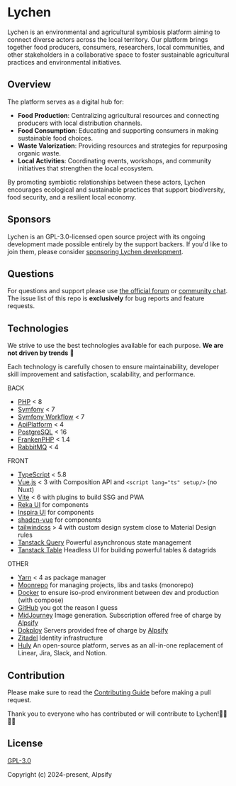 # Lychen

Lychen is an environmental and agricultural symbiosis platform aiming to connect diverse actors across the local territory. Our platform brings together food producers, consumers, researchers, local communities, and other stakeholders in a collaborative space to foster sustainable agricultural practices and environmental initiatives.

## Overview

The platform serves as a digital hub for:

- **Food Production**: Centralizing agricultural resources and connecting producers with local distribution channels.
- **Food Consumption**: Educating and supporting consumers in making sustainable food choices.
- **Waste Valorization**: Providing resources and strategies for repurposing organic waste.
- **Local Activities**: Coordinating events, workshops, and community initiatives that strengthen the local ecosystem.

By promoting symbiotic relationships between these actors, Lychen encourages ecological and sustainable practices that support biodiversity, food security, and a resilient local economy.

## Sponsors

Lychen is an GPL-3.0-licensed open source project with its ongoing development made possible entirely by the support backers. If you'd like to join them, please consider [sponsoring Lychen development](https://github.com/sponsors/nathan-de-pachtere).

## Questions

For questions and support please use [the official forum](https://github.com/alpsify/lychen/discussions) or [community chat](https://discord.gg/FSMbXt5gr4). The issue list of this repo is **exclusively** for bug reports and feature requests.

## Technologies

We strive to use the best technologies available for each purpose. **We are not driven by trends** 🦄

Each technology is carefully chosen to ensure maintainability, developer skill improvement and satisfaction, scalability, and performance.

BACK

- [PHP](https://www.php.net/) < 8
- [Symfony](https://symfony.com/) < 7
- [Symfony Workflow](https://symfony.com/doc/current/components/workflow.html) < 7
- [ApiPlatform](https://api-platform.com/) < 4
- [PostgreSQL](https://www.postgresql.org/) < 16
- [FrankenPHP](https://www.postgresql.org/) < 1.4
- [RabbitMQ](https://www.rabbitmq.com/) < 4

FRONT

- [TypeScript](https://www.typescriptlang.org/) < 5.8
- [Vue.js](https://vuejs.org/) < 3 with Composition API and `<script lang="ts" setup/>` (no Nuxt)
- [Vite](https://vite.dev/) < 6 with plugins to build SSG and PWA
- [Reka UI](https://reka-ui.com/) for components
- [Inspira UI](https://inspira-ui.com/) for components
- [shadcn-vue](https://www.shadcn-vue.com/) for components
- [tailwindcss](https://tailwindcss.com/) > 4 with custom design system close to Material Design rules
- [Tanstack Query](https://tanstack.com/query/latest) Powerful asynchronous state management
- [Tanstack Table](https://tanstack.com/table/latest) Headless UI for building powerful tables & datagrids

OTHER

- [Yarn](https://yarnpkg.com/) < 4 as package manager
- [Moonrepo](https://moonrepo.dev/) for managing projects, libs and tasks (monorepo)
- [Docker](https://www.docker.com/) to ensure iso-prod environment between dev and production (with compose)
- [GitHub](https://github.com/) you got the reason I guess
- [MidJourney](https://www.midjourney.com/) Image generation. Subscription offered free of charge by [Alpsify](https://alpsify.com/)
- [Dokploy](https://dokploy.com/) Servers provided free of charge by [Alpsify](https://alpsify.com/)
- [Zitadel](https://zitadel.com/) Identity infrastructure
- [Huly](https://huly.io/) An open-source platform, serves as an all-in-one replacement of Linear, Jira, Slack, and Notion.

## Contribution

Please make sure to read the [Contributing Guide]() before making a pull request.

Thank you to everyone who has contributed or will contribute to Lychen!🙏🏽🫰🏽

## License

[GPL-3.0](https://github.com/alpsify/lychen?tab=GPL-3.0-1-ov-file)

Copyright (c) 2024-present, Alpsify
